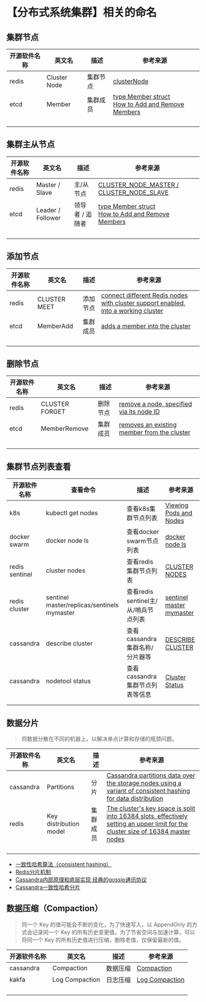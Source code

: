 # 【分布式系统集群】相关的命名

## 集群节点

| 开源软件名称 | 英文名 | 描述 | 参考来源 |
| --- | --- | --- | --- |
| redis | Cluster Node  | 集群节点 | [clusterNode](https://github.com/redis/redis/blob/7.0.5/src/cluster.h#L115) |
| etcd | Member | 集群成员 | [type Member struct](https://github.com/etcd-io/etcd/blob/v3.5.5/client/v2/members.go#L34)<br/>[How to Add and Remove Members](https://etcd.io/docs/v3.5/tutorials/how-to-deal-with-membership/) |
|  |  |  |  |
|  |  |  |  |
|  |  |  |  |
|  |  |  |  |

## 集群主从节点
| 开源软件名称 | 英文名 | 描述 | 参考来源 |
| --- | --- | --- | --- |
| redis | Master / Slave  | 主/从节点 | [CLUSTER_NODE_MASTER / CLUSTER_NODE_SLAVE](https://github.com/redis/redis/blob/7.0.5/src/cluster.h#L47) |
| etcd | Leader / Follower | 领导者 / 追随者 | [type Member struct](https://github.com/etcd-io/etcd/blob/v3.5.5/client/v2/members.go#L34)<br/>[How to Add and Remove Members](https://etcd.io/docs/v3.5/tutorials/how-to-deal-with-membership/) |
|  |  |  |  |
|  |  |  |  |
|  |  |  |  |
|  |  |  |  |

## 添加节点

| 开源软件名称 | 英文名 | 描述 | 参考来源 |
| --- | --- | --- | --- |
| redis | CLUSTER MEET | 添加节点 | [connect different Redis nodes with cluster support enabled, into a working cluster](https://redis.io/commands/cluster-meet) |
| etcd | MemberAdd | 集群成员 | [adds a member into the cluster](https://etcd.io/docs/v3.5/dev-guide/api_reference_v3) |
|  |  |  |  |
|  |  |  |  |
|  |  |  |  |
|  |  |  |  |

## 删除节点

| 开源软件名称 | 英文名 | 描述 | 参考来源 |
| --- | --- | --- | --- |
| redis | CLUSTER FORGET | 删除节点 | [remove a node, specified via its node ID](https://redis.io/commands/cluster-forget) |
| etcd | MemberRemove | 集群成员 | [removes an existing member from the cluster](https://etcd.io/docs/v3.5/dev-guide/api_reference_v3) |
|  |  |  |  |
|  |  |  |  |
|  |  |  |  |
|  |  |  |  |

## 集群节点列表查看

| 开源软件名称 | 查看命令 | 描述 | 参考来源 |
| --- | --- | --- | --- |
| k8s | kubectl get nodes | 查看k8s集群节点列表 | [Viewing Pods and Nodes](https://kubernetes.io/docs/tutorials/kubernetes-basics/explore/explore-intro/) |
| docker swarm | docker node ls | 查看docker swarm节点列表 | [docker node ls](https://docs.docker.com/engine/reference/commandline/node_ls/) |
| redis sentinel | cluster nodes | 查看redis集群节点列表 | [CLUSTER NODES](https://redis.io/commands/cluster-nodes/) |
| redis cluster | sentinel master/replicas/sentinels mymaster | 查看redis sentinel主/从/哨兵节点列表 | [sentinel master mymaster](https://redis.io/docs/management/sentinel/#asking-sentinel-about-the-state-of-a-master) |
| cassandra | describe cluster | 查看cassandra集群名称/分片器等 | [DESCRIBE CLUSTER](https://cassandra.apache.org/doc/4.1/cassandra/tools/cqlsh.html#describe) |
| cassandra | nodetool status | 查看cassandra集群节点列表等信息 | [Cluster Status](https://cassandra.apache.org/doc/4.1/cassandra/troubleshooting/use_nodetool.html#nodetool-status) |
|  |  |  |  |
|  |  |  |  |

## 数据分片

> 将数据分散在不同的机器上，以解决单点计算和存储的瓶颈问题。

| 开源软件名称 | 英文名 | 描述 | 参考来源 |
| --- | --- | --- | --- |
| cassandra | Partitions | 分片 | [Cassandra partitions data over the storage nodes using a variant of consistent hashing for data distribution](https://cassandra.apache.org/doc/4.1/cassandra/data_modeling/intro.html#partitions) |
| redis | Key distribution model | 集群成员 | [The cluster's key space is split into 16384 slots, effectively setting an upper limit for the cluster size of 16384 master nodes](https://redis.io/docs/reference/cluster-spec/#key-distribution-model) |
|  |  |  |  |
|  |  |  |  |
|  |  |  |  |
|  |  |  |  |

- [一致性哈希算法（consistent hashing）](https://zhuanlan.zhihu.com/p/129049724)
- [Redis分片机制](https://zhuanlan.zhihu.com/p/367227866)
- [Cassandra内部原理和底层实现 经典的gossip通讯协议](https://www.bilibili.com/video/BV1Ys411g7ij)
- [Cassandra一致性哈希分片](https://cassandra.apache.org/doc/4.1/cassandra/architecture/dynamo.html#consistent-hashing-using-a-token-ring)

## 数据压缩（Compaction）

> 同一个 Key 的值可能会不断的变化，为了快速写入，以 AppendOnly 的方式会记录同一个 Key 的所有历史变更值，为了节省空间与加速计算，可以将同一个 Key 的所有历史值进行压缩，删除老值，仅保留最新的值。

| 开源软件名称 | 英文名 | 描述 | 参考来源 |
| --- | --- | --- | --- |
| cassandra | Compaction | 数据压缩 | [Compaction](https://cassandra.apache.org/doc/4.1/cassandra/operating/compaction/index.html) |
| kakfa | Log Compaction | 日志压缩 | [Log Compaction](https://kafka.apache.org/32/documentation.html#compaction) |
|  |  |  |  |
|  |  |  |  |
|  |  |  |  |
|  |  |  |  |
